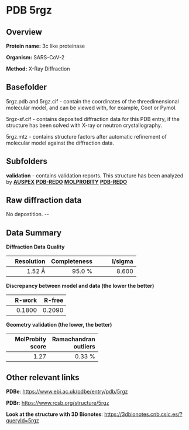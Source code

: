# PDB 5rgz

## Overview

**Protein name:** 3c like proteinase

**Organism:** SARS-CoV-2

**Method:** X-Ray Diffraction

## Basefolder

5rgz.pdb and 5rgz.cif - contain the coordinates of the threedimensional molecular model, and can be viewed with, for example, Coot or Pymol.

5rgz-sf.cif - contains deposited diffraction data for this PDB entry, if the structure has been solved with X-ray or neutron crystallography.

5rgz.mtz - contains structure factors after automatic refinement of molecular model against the diffraction data.

## Subfolders





**validation** - contains validation reports. This structure has been analyzed by [**AUSPEX**](https://github.com/thorn-lab/coronavirus_structural_task_force/tree/master/pdb/3c_like_proteinase/SARS-CoV-2/5rgz/validation/auspex) [**PDB-REDO**](https://github.com/thorn-lab/coronavirus_structural_task_force/tree/master/pdb/3c_like_proteinase/SARS-CoV-2/5rgz/validation/pdb-redo) [**MOLPROBITY**](https://github.com/thorn-lab/coronavirus_structural_task_force/tree/master/pdb/3c_like_proteinase/SARS-CoV-2/5rgz/validation/molprobity) [**PDB-REDO**](https://github.com/thorn-lab/coronavirus_structural_task_force/blob/master/pdb/3c_like_proteinase/SARS-CoV-2/5rgz/validation/Xtriage_output.log) 

## Raw diffraction data

No depostition. --<br> 

## Data Summary
**Diffraction Data Quality**

|   | Resolution | Completeness| I/sigma |
|---|-------------:|----------------:|--------------:|
|   |1.52 Å|95.0  %|<img width=50/>8.600|

**Discrepancy between model and data (the lower the better)**

|   | **R-work**| **R-free**   
|---|-------------:|----------------:|           
||  0.1800|  0.2090|

**Geometry validation (the lower, the better)**

|   |**MolProbity<br>score**| **Ramachandran<br>outliers** 
|---|-------------:|----------------:|
||  1.27|  0.33 %|

 

 



## Other relevant links 
**PDBe**:  https://www.ebi.ac.uk/pdbe/entry/pdb/5rgz
 
**PDBr**: https://www.rcsb.org/structure/5rgz 

**Look at the structure with 3D Bionotes**: https://3dbionotes.cnb.csic.es/?queryId=5rgz

